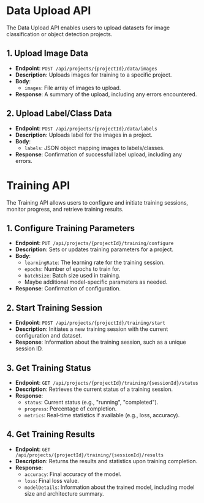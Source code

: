 # Data Upload API
The Data Upload API enables users to upload datasets for image classification or object detection projects.

## 1. Upload Image Data
- **Endpoint**: `POST /api/projects/{projectId}/data/images`
- **Description**: Uploads images for training to a specific project.
- **Body**:
  - `images`: File array of images to upload.
- **Response**: A summary of the upload, including any errors encountered.

## 2. Upload Label/Class Data
- **Endpoint**: `POST /api/projects/{projectId}/data/labels`
- **Description**: Uploads label for the images in a project.
- **Body**:
  - `labels`: JSON object mapping images to labels/classes.
- **Response**: Confirmation of successful label upload, including any errors.

# Training API
The Training API allows users to configure and initiate training sessions, monitor progress, and retrieve training results.

## 1. Configure Training Parameters
- **Endpoint**: `PUT /api/projects/{projectId}/training/configure`
- **Description**: Sets or updates training parameters for a project.
- **Body**:
  - `learningRate`: The learning rate for the training session.
  - `epochs`: Number of epochs to train for.
  - `batchSize`: Batch size used in training.
  - Maybe additional model-specific parameters as needed.
- **Response**: Confirmation of configuration.

## 2. Start Training Session
- **Endpoint**: `POST /api/projects/{projectId}/training/start`
- **Description**: Initiates a new training session with the current configuration and dataset.
- **Response**: Information about the training session, such as a unique session ID.

## 3. Get Training Status
- **Endpoint**: `GET /api/projects/{projectId}/training/{sessionId}/status`
- **Description**: Retrieves the current status of a training session.
- **Response**:
  - `status`: Current status (e.g., "running", "completed").
  - `progress`: Percentage of completion.
  - `metrics`: Real-time statistics if available (e.g., loss, accuracy).

## 4. Get Training Results
- **Endpoint**: `GET /api/projects/{projectId}/training/{sessionId}/results`
- **Description**: Returns the results and statistics upon training completion.
- **Response**:
  - `accuracy`: Final accuracy of the model.
  - `loss`: Final loss value.
  - `modelDetails`: Information about the trained model, including model size and architecture summary.
